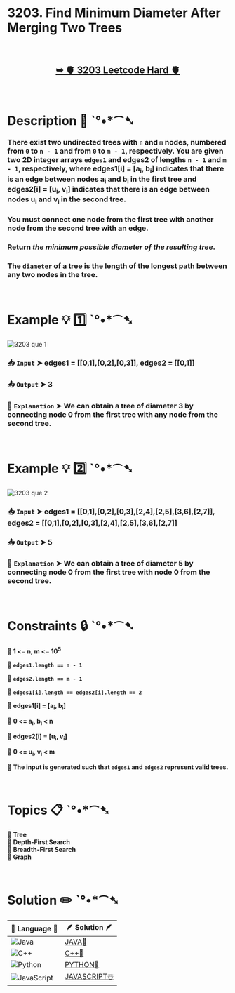 # 3203. Find Minimum Diameter After Merging Two Trees

</br>

<h2 align="center"> 

<a href="https://leetcode.com/problems/find-minimum-diameter-after-merging-two-trees/description/?envType=daily-question&envId=2024-12-24"><strong>➥ 🫀 3203 Leetcode Hard 🫀 </strong></a>
</h2>

</br>

# Description 📜 ˋ°•*⁀➷

### There exist two undirected trees with `n` and `m` nodes, numbered from `0` to `n - 1` and from `0` to `m - 1`, respectively. You are given two 2D integer arrays `edges1` and edges2 of lengths `n - 1` and `m - 1`, respectively, where edges1[i] = [a<sub>i</sub>, b<sub>i</sub>] indicates that there is an edge between nodes a<sub>i</sub> and b<sub>i</sub> in the first tree and edges2[i] = [u<sub>i</sub>, v<sub>i</sub>] indicates that there is an edge between nodes u<sub>i</sub> and v<sub>i</sub> in the second tree.

### You must connect one node from the first tree with another node from the second tree with an edge.

### Return *the minimum possible diameter of the resulting tree*.

### The `diameter` of a tree is the length of the longest path between any two nodes in the tree.

</br>

# Example 💡 1️⃣ ˋ°•*⁀➷

![3203 que 1](https://github.com/user-attachments/assets/e210f854-6c6d-4600-8b6f-4235ae4a947b)

  ### 📥 `Input`  ➤ edges1 = [[0,1],[0,2],[0,3]], edges2 = [[0,1]]

  ### 📤 `Output`  ➤ 3

  ### 🔦 `Explanation`  ➤ We can obtain a tree of diameter 3 by connecting node 0 from the first tree with any node from the second tree.

</br>

# Example 💡 2️⃣ ˋ°•*⁀➷

![3203 que 2](https://github.com/user-attachments/assets/e04f77eb-d70b-498d-b869-0eeb1e9153af)

  ### 📥 `Input` ➤ edges1 = [[0,1],[0,2],[0,3],[2,4],[2,5],[3,6],[2,7]], edges2 = [[0,1],[0,2],[0,3],[2,4],[2,5],[3,6],[2,7]]

  ### 📤 `Output`  ➤ 5

  ### 🔦 `Explanation` ➤ We can obtain a tree of diameter 5 by connecting node 0 from the first tree with node 0 from the second tree.

</br>

# Constraints 🔒 ˋ°•*⁀➷

🔹 **1 <= n, m <= 10<sup>5</sup>** </br>

🔹 **`edges1.length == n - 1`** </br>

🔹 **`edges2.length == m - 1`** </br>

🔹 **`edges1[i].length == edges2[i].length == 2`** </br>

🔹 **edges1[i] = [a<sub>i</sub>, b<sub>i</sub>]** </br>

🔹 **0 <= a<sub>i</sub>, b<sub>i</sub> < n** </br>

🔹 **edges2[i] = [u<sub>i</sub>, v<sub>i</sub>]** </br>

🔹 **0 <= u<sub>i</sub>, v<sub>i</sub> < m** </br>

🔹 **The input is generated such that `edges1` and `edges2` represent valid trees.** </br>

</br>

# Topics 📋 ˋ°•*⁀➷

🔸 **Tree**  </br>
🔸 **Depth-First Search**  </br>
🔸 **Breadth-First Search**  </br>
🔸 **Graph**  </br>

</br>

# Solution ✏️ ˋ°•*⁀➷

| 📒 Language 📒  | 🪶 Solution 🪶 |
| ------------- | ------------- |
|  ![Java](https://img.shields.io/badge/java-%23ED8B00.svg?style=for-the-badge&logo=openjdk&logoColor=white)  | [JAVA🍁](https://github.com/Prakhar-002/LEETCODE/blob/main/%F0%9F%93%9C%20Daily%20Challange%20%F0%9F%92%A1/12%20December%20%F0%9F%90%BB%E2%80%8D%E2%9D%84%EF%B8%8F%202024/24%20-%2012%20-%202024%20---%203203.%20Find%20Minimum%20Diameter%20After%20Merging%20Two%20Trees%20%E2%98%83%EF%B8%8F%20%F0%9F%8D%81%20%F0%9F%8D%B0%20%F0%9F%8E%B2/%F0%9F%8D%81JAVA%20-%203203.%20Find%20Minimum%20Diameter%20After%20Merging%20Two%20Trees.java) |
|  ![C++](https://img.shields.io/badge/c++-%2300599C.svg?style=for-the-badge&logo=c%2B%2B&logoColor=white)  | [C++🎲](https://github.com/Prakhar-002/LEETCODE/blob/main/%F0%9F%93%9C%20Daily%20Challange%20%F0%9F%92%A1/12%20December%20%F0%9F%90%BB%E2%80%8D%E2%9D%84%EF%B8%8F%202024/24%20-%2012%20-%202024%20---%203203.%20Find%20Minimum%20Diameter%20After%20Merging%20Two%20Trees%20%E2%98%83%EF%B8%8F%20%F0%9F%8D%81%20%F0%9F%8D%B0%20%F0%9F%8E%B2/%F0%9F%8E%B2CPP%20-%203203.%20Find%20Minimum%20Diameter%20After%20Merging%20Two%20Trees.cpp)  |
|  ![Python](https://img.shields.io/badge/python-3670A0?style=for-the-badge&logo=python&logoColor=ffdd54)    | [PYTHON🍰](https://github.com/Prakhar-002/LEETCODE/blob/main/%F0%9F%93%9C%20Daily%20Challange%20%F0%9F%92%A1/12%20December%20%F0%9F%90%BB%E2%80%8D%E2%9D%84%EF%B8%8F%202024/24%20-%2012%20-%202024%20---%203203.%20Find%20Minimum%20Diameter%20After%20Merging%20Two%20Trees%20%E2%98%83%EF%B8%8F%20%F0%9F%8D%81%20%F0%9F%8D%B0%20%F0%9F%8E%B2/%F0%9F%8D%B0PYTHON%20-%203203.%20Find%20Minimum%20Diameter%20After%20Merging%20Two%20Trees.py) |
| ![JavaScript](https://img.shields.io/badge/javascript-%23323330.svg?style=for-the-badge&logo=javascript&logoColor=%23F7DF1E)   | [JAVASCRIPT☃️](https://github.com/Prakhar-002/LEETCODE/blob/main/%F0%9F%93%9C%20Daily%20Challange%20%F0%9F%92%A1/12%20December%20%F0%9F%90%BB%E2%80%8D%E2%9D%84%EF%B8%8F%202024/24%20-%2012%20-%202024%20---%203203.%20Find%20Minimum%20Diameter%20After%20Merging%20Two%20Trees%20%E2%98%83%EF%B8%8F%20%F0%9F%8D%81%20%F0%9F%8D%B0%20%F0%9F%8E%B2/%E2%98%83%EF%B8%8FJAVASCRIPT%20-%203203.%20Find%20Minimum%20Diameter%20After%20Merging%20Two%20Trees.js) |
